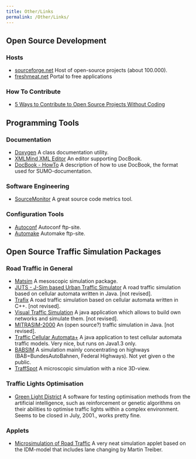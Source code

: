 ```yaml
---
title: Other/Links
permalink: /Other/Links/
---
```


## Open Source Development

### Hosts

- [sourceforge.net](https://sourceforge.net/) Host of open-source
  projects (about 100.000).
- [freshmeat.net](http://freshmeat.net/) Portal to free applications

### How To Contribute

- [5 Ways to Contribute to Open Source Projects Without
  Coding](https://nongeeksight.blogspot.com/2006/09/5-ways-to-contribute-to-open-source.html)

## Programming Tools

### Documentation

- [Doxygen](http://www.stack.nl/~dimitri/doxygen/) A class
  documentation utility.
- [XMLMind XML Editor](http://www.xmlmind.com/xmleditor/) An editor
  supporting DocBook.
- [DocBook - HowTo](https://supportweb.cs.bham.ac.uk/docs/tutorials/docsystem/build/tutorials/docbooksys/docbooksys.html)
  A description of how to use DocBook, the format used for
  SUMO-documentation.

### Software Engineering

- [SourceMonitor](http://www.campwoodsw.com/sourcemonitor.html) A
  great source code metrics tool.

### Configuration Tools

- [Autoconf](ftp://ftp.gnu.org/pub/gnu/autoconf/) Autoconf ftp-site.
- [Automake](ftp://ftp.gnu.org/pub/gnu/automake/) Automake ftp-site.

## Open Source Traffic Simulation Packages

### Road Traffic in General

- [Matsim](http://www.matsim.org/) A mesoscopic simulation package.
- [JUTS - J-Sim based Urban Traffic
  Simulator](http://home.zcu.cz/~tazman/thesis/) A road traffic
  simulation based on cellular automata written in Java. \[not
  revised\].
- [Trafix](http://trafix.sourceforge.net/) A road traffic simulation
  based on cellular automata written in C++. \[not revised\].
- [Visual Traffic
  Simulation](http://mysite.wanadoo-members.co.uk/tomfotherby/Contents/Uni/Project/index.html)
  A java application which allows to build own networks and simulate
  them. \[not revised\].
- [MITRASIM-2000](http://www.esat.kuleuven.ac.be/~smaerivo/website/phdresearch/index.php?page=mitrasim-2000)
  An (open source?) traffic simulation in Java. \[not revised\].
- [Traffic Cellular
  Automata+](http://www.esat.kuleuven.ac.be/~smaerivo/website/phdresearch/index.php?page=sm-tca)
  A java application to test cellular automata traffic models. Very
  nice, but runs on Java1.3 only.
- [BABSIM](http://www.babsim.de/) A simulation mainly concentrating on
  highways (BAB=BundesAutoBahnen, Federal Highways). Not yet given o
  the public.
- [TraffSpot](http://traffspot.db-nico.de/) A microscopic simulation
  with a nice 3D-view.

### Traffic Lights Optimisation

- [Green Light District](http://stoplicht.sourceforge.net/) A software
  for testing optimisation methods from the artificial intelligence,
  such as reinforcement or genetic algorithms on their abilities to
  optimise traffic lights within a complex environment. Seems to be
  closed in July, 2001., works pretty fine.

### Applets

- [Microsimulation of Road Traffic](http://www.traffic-simulation.de/)
  A very neat simulation applet based on the IDM-model that includes
  lane changing by Martin Treiber.